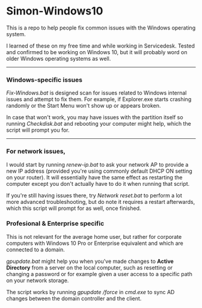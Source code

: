 # Simon-Windows10

This is a repo to help people fix common issues with the Windows operating system.

I learned of these on my free time and while working in Servicedesk. Tested and confirmed to be working on Windows 10, but it will probably word on older Windows operating systems as well.

---

<h3>Windows-specific issues</h3>

<i>Fix-Windows.bat</i> is designed scan for issues related to Windows internal issues and attempt to fix them. For example, if Explorer.exe starts crashing randomly or the Start Menu won't show up or appears broken.

In case that won't work, you may have issues with the partition itself so running <i>Checkdisk.bat</i> and rebooting your computer might help, which the script will prompt you for.

---

<h3>For network issues,</h3>

I would start by running <i>renew-ip.bat</i> to ask your network AP to provide a new IP address (provided you're using commonly default DHCP ON setting on your router). It will essentially have the same effect as restarting the computer except you don't actually have to do it when running that script.

If you're still having issues there, try <i>Network reset.bat</i> to perform a lot more advanced troubleshooting, but do note it requires a restart afterwards, which this script will prompt for as well, once finished.

<h3>Profesional & Enterprise specific</h3>

This is not relevant for the average home user, but rather for corporate computers with Windows 10 Pro or Enterprise equivalent and which are connected to a domain.

<i>gpupdate.bat</i> might help you when you've made changes to <b>Active Directory</b> from a server on the local computer, such as resetting or changing a password or for example given a user access to a specific path on your network storage.

The script works by running <i>gpupdate /force</i> in <i>cmd.exe</i> to sync AD changes between the domain controller and the client.
